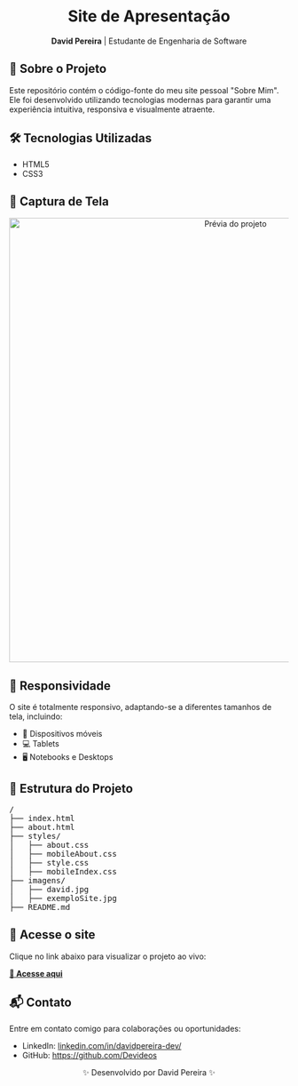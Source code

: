 <h1 align="center">Site de Apresentação</h1>

<p align="center">
    <strong>David Pereira</strong> | Estudante de Engenharia de Software
</p>

<h2>📌 Sobre o Projeto</h2>
<p>Este repositório contém o código-fonte do meu site pessoal "Sobre Mim". Ele foi desenvolvido utilizando tecnologias modernas para garantir uma experiência intuitiva, responsiva e visualmente atraente.</p>

<h2>🛠 Tecnologias Utilizadas</h2>
<ul>
    <li>HTML5</li>
    <li>CSS3</li>
</ul>

<h2>📸 Captura de Tela</h2>

<p align="center">
  <img src="https://github.com/user-attachments/assets/1884278b-a9bc-453d-b385-7f20276c7051" width="800" alt="Prévia do projeto">
</p>

<h2>📱 Responsividade</h2>
<p>O site é totalmente responsivo, adaptando-se a diferentes tamanhos de tela, incluindo:</p>
<ul>
    <li>📱 Dispositivos móveis</li>
    <li>💻 Tablets</li>
    <li>🖥️ Notebooks e Desktops</li>
</ul>

<h2>📂 Estrutura do Projeto</h2>
<pre>
/
├── index.html
├── about.html
├── styles/
│   ├── about.css
│   ├── mobileAbout.css
│   ├── style.css  
│   ├── mobileIndex.css
├── imagens/
│   ├── david.jpg
│   ├── exemploSite.jpg
├── README.md
</pre>

<h2>🔗 Acesse o site</h2>
<p>Clique no link abaixo para visualizar o projeto ao vivo:</p>
<a href="https://devideos.github.io/portifolio/" target="_blank"><strong>🔗 Acesse aqui</strong></a>


<h2>📬 Contato</h2>
<p>Entre em contato comigo para colaborações ou oportunidades:</p>
<ul>
    <li>LinkedIn: <a href="https://www.linkedin.com/in/davidpereira-dev/">linkedin.com/in/davidpereira-dev/</a></li>
    <li>GitHub: <a href="https://github.com/Devideos">https://github.com/Devideos</a></li>
</ul>

<footer>
    <p align="center">✨ Desenvolvido por David Pereira ✨</p>
</footer>
